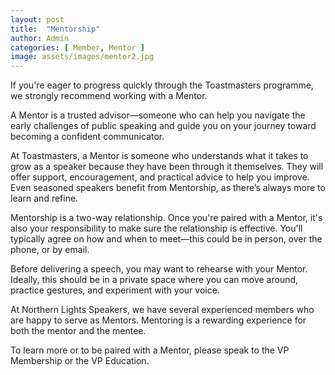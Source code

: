 ```yaml
---
layout: post
title:  "Mentorship"
author: Admin
categories: [ Member, Mentor ]
image: assets/images/mentor2.jpg
---
```

If you're eager to progress quickly through the Toastmasters programme, we strongly recommend working with a Mentor.

A Mentor is a trusted advisor—someone who can help you navigate the early challenges of public speaking and guide you on your journey toward becoming a confident communicator.

At Toastmasters, a Mentor is someone who understands what it takes to grow as a speaker because they have been through it themselves. They will offer support, encouragement, and practical advice to help you improve. Even seasoned speakers benefit from Mentorship, as there’s always more to learn and refine.

Mentorship is a two-way relationship. Once you're paired with a Mentor, it's also your responsibility to make sure the relationship is effective. You'll typically agree on how and when to meet—this could be in person, over the phone, or by email.

Before delivering a speech, you may want to rehearse with your Mentor. Ideally, this should be in a private space where you can move around, practice gestures, and experiment with your voice.

At Northern Lights Speakers, we have several experienced members who are happy to serve as Mentors. Mentoring is a rewarding experience for both the mentor and the mentee.

To learn more or to be paired with a Mentor, please speak to the VP Membership or the VP Education.
